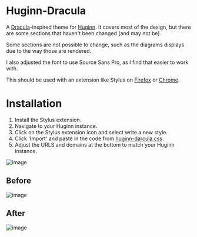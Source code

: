 # Huginn-Dracula
A [Dracula](https://draculatheme.com/)-inspired theme for [Huginn](https://github.com/huginn/huginn). It covers most of the design, but there are some sections that haven't been changed (and may not be).

Some sections are not possible to change, such as the diagrams displays due to the way those are rendered.

I also adjusted the font to use Source Sans Pro, as I find that easier to work with.

This should be used with an extension like Stylus on [Firefox](https://addons.mozilla.org/en-GB/firefox/addon/styl-us/) or [Chrome](https://chrome.google.com/webstore/detail/stylus/clngdbkpkpeebahjckkjfobafhncgmne?hl=en). 

# Installation

1. Install the Stylus extension.
2. Navigate to your Huginn instance.
3. Click on the Stylus extension icon and select write a new style.
4. Click 'Import' and paste in the code from [huginn-darcula.css](huginn-darcula.css).
5. Adjust the URLS and domains at the bottom to match your Huginn instance.


![image](https://user-images.githubusercontent.com/5949532/202035932-55e06fb4-feb1-4154-a225-3bcf93a84671.png)

## Before
![image](https://user-images.githubusercontent.com/5949532/202034895-57c1c9ce-26d9-4716-b00f-8a9f96c7d4eb.png)


## After
![image](https://user-images.githubusercontent.com/5949532/202034959-bf9d6ce8-833d-4b09-aa1d-787fbf7be0fc.png)
